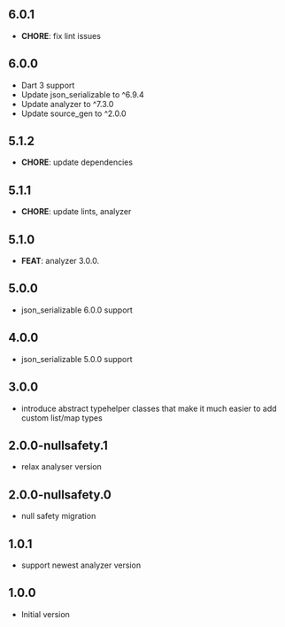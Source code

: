 ## 6.0.1

- **CHORE**: fix lint issues

## 6.0.0

- Dart 3 support
- Update json_serializable to ^6.9.4
- Update analyzer to ^7.3.0
- Update source_gen to ^2.0.0

## 5.1.2

- **CHORE**: update dependencies

## 5.1.1

- **CHORE**: update lints, analyzer

## 5.1.0

- **FEAT**: analyzer 3.0.0.

## 5.0.0

- json_serializable 6.0.0 support

## 4.0.0

- json_serializable 5.0.0 support

## 3.0.0

- introduce abstract typehelper classes that make it much easier to add custom list/map types

## 2.0.0-nullsafety.1

- relax analyser version

## 2.0.0-nullsafety.0

- null safety migration

## 1.0.1

- support newest analyzer version

## 1.0.0

- Initial version
